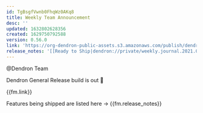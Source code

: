 ```yaml
---
id: TgBsgfVwnb0FhqWz0AKq8
title: Weekly Team Announcement
desc: ''
updated: 1632802628356
created: 1629750792588
version: 0.56.0
link: 'https://org-dendron-public-assets.s3.amazonaws.com/publish/dendron-0.61.0.vsix'
release_notes: '[[Ready to Ship|dendron://private/weekly.journal.2021.09.28#ready-to-ship]]'
---
```



@Dendron Team 

Dendron General Release build is out :partying_face: 

{{fm.link}}

Features being shipped are listed here -> {{fm.release_notes}}
